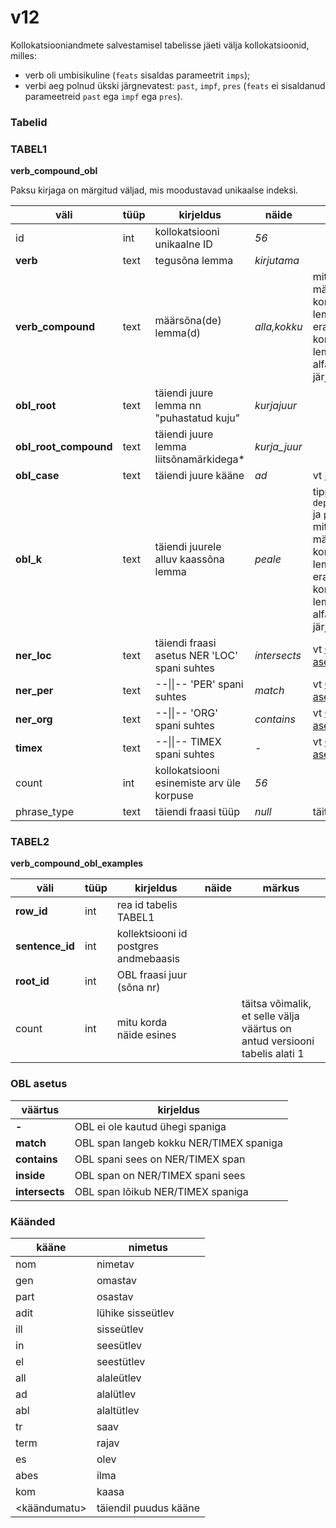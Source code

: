 # v12
Kollokatsiooniandmete salvestamisel tabelisse jäeti välja kollokatsioonid, milles:

* verb oli umbisikuline (<code>feats</code> sisaldas parameetrit <code>imps</code>);
* verbi aeg polnud ükski järgnevatest: <code>past</code>, <code>impf</code>, <code>pres</code> (<code>feats</code> ei sisaldanud parameetreid <code>past</code> ega <code>impf</code> ega  <code>pres</code>).

### Tabelid

### TABEL1 
**verb\_compound\_obl**

Paksu kirjaga on märgitud väljad, mis moodustavad unikaalse indeksi.

| väli | tüüp  |  kirjeldus | näide | märkus |
| --- | --- | --- | --- | --- |
| id | int | kollokatsiooni<br/>unikaalne ID| *56* | |
| **verb** | text | tegusõna lemma | *kirjutama* | |
| **verb_compound** | text | määrsõna(de) lemma(d) | *alla,kokku* | mitme määrsõna korral on lemmade eraldajaks koma ja lemmad on alfabeetilises järjestuses |
| **obl_root** | text| täiendi juure lemma nn "puhastatud kuju"| *kurjajuur* | |
| **obl\_root\_compound** | text| täiendi juure lemma liitsõnamärkidega*| *kurja_juur* | |
| **obl_case** | text | täiendi juure kääne | *ad* | vt [Käänded](#käänded) |
| **obl_k** | text | täiendi juurele alluv kaassõna lemma  | *peale* | tipp, mille <code>deprel=case</code> ja <code>pos=K</code>,<br/>mitme määrsõna korral on lemmade eraldajaks koma, lemmad on alfabeetilises järjestuses |
| **ner_loc** | text | täiendi fraasi asetus NER 'LOC' spani suhtes  | *intersects* | vt [OBL asetus](#obl_asetus) |
| **ner_per** | text | --\|\|-- 'PER' spani suhtes | *match* | vt [OBL asetus](#obl_asetus) |
| **ner_org** | text | --\|\|-- 'ORG' spani suhtes | *contains* | vt [OBL asetus](#obl_asetus) |
| **timex** | text |  --\|\|-- TIMEX spani suhtes | *-* | vt [OBL asetus](#obl_asetus)|
| count | int | kollokatsiooni esinemiste arv üle korpuse | *56* |  | 
| phrase_type | text | täiendi fraasi tüüp | *null* |   täitmata |

### TABEL2 

**verb\_compound\_obl\_examples**


| väli | tüüp  |  kirjeldus |	näide | märkus |
| --- | --- | --- | --- | --- |
| **row_id** | int | rea id tabelis TABEL1| | |
| **sentence_id** | int | kollektsiooni id postgres andmebaasis | | |
| **root_id** | int | OBL fraasi juur (sõna nr) | | |
| count | int | mitu korda näide esines |  | täitsa võimalik, et selle välja väärtus on antud versiooni tabelis alati 1 |




### OBL asetus
| väärtus | kirjeldus  |  
| --- | --- |
| **-** |           OBL ei ole kautud ühegi spaniga|
| **match** |      OBL span langeb kokku NER/TIMEX spaniga|
| **contains** |    OBL spani sees on NER/TIMEX span|
| **inside** |        OBL span on  NER/TIMEX spani sees|
| **intersects** |  OBL span lõikub NER/TIMEX spaniga|



### Käänded
| kääne|  nimetus| 
| --- | --- |
| nom |  nimetav | 
| gen | omastav | 
| part | osastav | 
| adit | lühike sisseütlev | 
| ill | sisseütlev | 
| in |  seesütlev | 
| el |  seestütlev | 
| all |  alaleütlev |
| ad |  alalütlev | 
| abl |  alaltütlev | 
| tr | saav | 
| term |  rajav | 
| es |  olev | 
| abes |  ilma | 
| kom | kaasa | 
| \<käändumatu\> | täiendil puudus kääne | 


